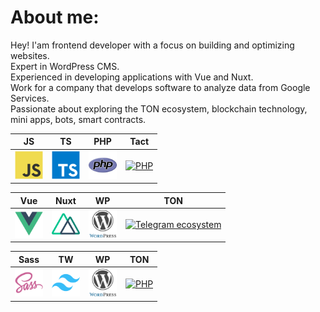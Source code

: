 # About me:

Hey! I'am frontend developer with a focus on building and optimizing websites.<br>
Expert in WordPress CMS.<br>
Experienced in developing applications with Vue and Nuxt.<br>
Work for a company that develops software to analyze data from Google Services.<br>
Passionate about exploring the TON ecosystem, blockchain technology, mini apps, bots, smart contracts.<br>

<table>
  <thead>
    <tr>
    <th>JS</th>      
    <th>TS</th>      
    <th>PHP</th>      
    <th>Tact</th>      
    </tr>
  </thead>
  <tbody>
    <tr>      
      <td>
        <a target="_blank" rel="noopener noreferrer" href="https://github.com/devicons/devicon/blob/master/icons/javascript/javascript-original.svg">
          <img src="https://github.com/devicons/devicon/raw/master/icons/javascript/javascript-original.svg" title="JavaScript" alt="JavaScript" width="45" height="45" style="max-width: 100%;">
        </a>
      </td>      
      <td>
        <a target="_blank" rel="noopener noreferrer" href="https://github.com/devicons/devicon/blob/master/icons/typescript/typescript-original.svg">
          <img src="https://github.com/devicons/devicon/blob/master/icons/typescript/typescript-original.svg" title="Typescript" alt="Typescript" width="45" height="45" style="max-width: 100%;">
        </a>
      </td>
      <td>
        <a target="_blank" rel="noopener noreferrer" href="https://github.com/devicons/devicon/blob/master/icons/php/php-original.svg">
          <img src="https://github.com/devicons/devicon/blob/master/icons/php/php-original.svg" title="PHP" alt="PHP" width="45" height="45" style="max-width: 100%;">
        </a>
      </td>
      <td>
        <a target="_blank" rel="noopener noreferrer" href="https://avatars.githubusercontent.com/u/104382459?s=200&v=4">
          <img src="https://avatars.githubusercontent.com/u/104382459?s=200&v=4" title="PHP" alt="PHP" width="45" height="45" style="max-width: 100%;">
        </a>
      </td>
    </tr>
  </tbody>
</table>

<table>
  <thead>
    <tr>
    <th>Vue</th>      
    <th>Nuxt</th>      
    <th>WP</th>      
    <th>TON</th>      
    </tr>
  </thead>
  <tbody>
    <tr>      
      <td>
        <a target="_blank" rel="noopener noreferrer" href="https://github.com/devicons/devicon/blob/master/icons/vuejs/vuejs-original.svg">
          <img src="https://github.com/devicons/devicon/blob/master/icons/vuejs/vuejs-original.svg" title="Vue" alt="Vue" width="45" height="45" style="max-width: 100%;">
        </a>
      </td>      
      <td>
        <a target="_blank" rel="noopener noreferrer" href="https://github.com/devicons/devicon/blob/master/icons/nuxtjs/nuxtjs-original.svg">
          <img src="https://github.com/devicons/devicon/blob/master/icons/nuxtjs/nuxtjs-original.svg" title="React" alt="React" width="45" height="45" style="max-width: 100%;">
        </a>
      </td>
      <td>
        <a target="_blank" rel="noopener noreferrer" href="https://github.com/devicons/devicon/blob/master/icons/wordpress/wordpress-original.svg">
          <img src="https://github.com/devicons/devicon/blob/master/icons/wordpress/wordpress-original.svg" title="WordPress CMS" alt="WordPress CMS" width="45" height="45" style="max-width: 100%;">
        </a>
      </td>
      <td>
        <a target="_blank" rel="noopener noreferrer" href="https://cryptologos.cc/logos/toncoin-ton-logo.png?v=032">
          <img src="https://cryptologos.cc/logos/toncoin-ton-logo.png?v=032" title="Telegram ecosystem" alt="Telegram ecosystem" width="45" height="45" style="max-width: 100%;">
        </a>
      </td>
    </tr>
  </tbody>
</table>

<table>
  <thead>
    <tr>
    <th>Sass</th>      
    <th>TW</th>      
    <th>WP</th>      
    <th>TON</th>      
    </tr>
  </thead>
  <tbody>
    <tr>      
      <td>
        <a target="_blank" rel="noopener noreferrer" href="https://github.com/devicons/devicon/blob/master/icons/sass/sass-original.svg">
          <img src="https://github.com/devicons/devicon/blob/master/icons/sass/sass-original.svg" title="Sass" alt="Sass" width="45" height="45" style="max-width: 100%;">
        </a>
      </td>      
      <td>
        <a target="_blank" rel="noopener noreferrer" href="https://github.com/devicons/devicon/blob/master/icons/tailwindcss/tailwindcss-original.svg">
          <img src="https://github.com/devicons/devicon/blob/master/icons/tailwindcss/tailwindcss-original.svg" title="Tailwind" alt="Tailwind" width="45" height="45" style="max-width: 100%;">
        </a>
      </td>
      <td>
        <a target="_blank" rel="noopener noreferrer" href="https://github.com/devicons/devicon/blob/master/icons/wordpress/wordpress-original.svg">
          <img src="https://github.com/devicons/devicon/blob/master/icons/wordpress/wordpress-original.svg" title="PHP" alt="PHP" width="45" height="45" style="max-width: 100%;">
        </a>
      </td>
      <td>
        <a target="_blank" rel="noopener noreferrer" href="https://cryptologos.cc/logos/toncoin-ton-logo.png?v=032">
          <img src="https://cryptologos.cc/logos/toncoin-ton-logo.png?v=032" title="PHP" alt="PHP" width="45" height="45" style="max-width: 100%;">
        </a>
      </td>
    </tr>
  </tbody>
</table>

